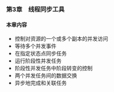 ### 第3章　线程同步工具

#### 本章内容

+ 控制对资源的一个或多个副本的并发访问
+ 等待多个并发事件
+ 在指定状态点同步任务
+ 运行阶段性并发任务
+ 阶段性并发任务中阶段转变的控制
+ 两个并发任务间的数据交换
+ 异步地完成和关联任务

